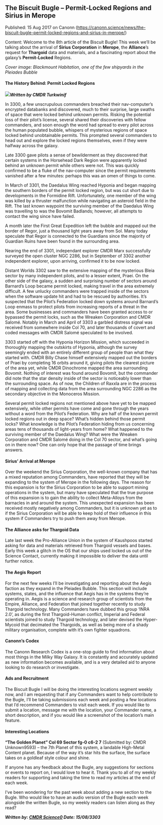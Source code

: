 ## The Biscuit Bugle &#8211; Permit-Locked Regions and Sirius in Merope

Published: 15 Aug 2017 on Canonn (https://canonn.science/news/the-biscuit-bugle-permit-locked-regions-and-sirius-in-merope/)

Content: Welcome to the 8th article of the Biscuit Bugle! This week we’ll be talking about the arrival of **Sirius Corporation** in **Merope**, the **Alliance**’s request for **Thargoid** data and materials, and a fascinating report about the galaxy’s **Permit-Locked** Regions.

*Cover image: Blackmount Habitation, one of the few shipyards in the Pleiades Bubble*

#### **The History Behind: Permit Locked Regions**

![](https://canonn.science/wp-content/uploads/2017/08/Permit-Locked_Regions-300x300.png)***Written by CMDR Turkwinif***

In 3300, a few unscrupulous commanders breached their nav-computer’s encrypted databanks and discovered, much to their surprise, large swaths of space that were locked behind unknown permits. Risking the potential loss of their pilot’s license, several shared their discoveries with fellow commanders, and soon enough the word had spread to every pilot across the human populated bubble, whispers of mysterious regions of space locked behind unobtainable permits. This prompted several commanders to head out and explore the locked regions themselves, even if they were halfway across the galaxy.

Late 3300 gave pilots a sense of bewilderment as they discovered that certain systems in the Horsehead Dark Region were apparently locked behind an unknown permit while others were not. This was quickly confirmed to be a fluke of the nav-computer since the permit requirements vanished after a few minutes: perhaps this was an omen of things to come.

In March of 3301, the Daedalus Wing reached Hyponia and began mapping the southern borders of the permit locked region, but was cut short due to developments in the Formidine Rift. Unfortunately, one member of the wing was killed by a thruster malfunction while navigating an asteroid field in the Rift. The last known waypoint the surviving member of the Daedalus Wing was travelling to was the Bovomit Badlands; however, all attempts to contact the wing since have failed.

A month later the First Great Expedition left the bubble and mapped out the border of Regor, just a thousand light years away from Sol. Many today speculate that Regor is connected to the Guardians since the majority of Guardian Ruins have been found in the surrounding area.

Nearing the end of 3301, independant explorer CMDR Marx successfully surveyed the open cluster NGC 2286, but in September of 3302 another independent explorer, upon arriving, confirmed it to be now locked.

Distant Worlds 3302 saw to the extensive mapping of the mysterious Bleia sector by many independent pilots, and to a lesser extent, Praei. On the other side of the galaxy, a sudden and surprising number of sectors around Barnard’s Loop became permit locked, making travel in the area extremely difficult. A few unlucky commanders were trapped inside of the sectors when the software update hit and had to be rescued by authorities. It’s suspected that the Pilot’s Federation locked down systems around Barnard’s Loop enmass to protect pilots from increasing reports of a threat in the area. Some businesses and commanders have been granted access to or bypassed the permit locks, such as the Wreaken Corporation and CMDR Salomé. Notably in March and April of 3303 a garbled distress signal was received from somewhere inside Col 70, and later thousands of covert and coded messages with CMDR Salomé speculated to be involved.

3303 started off with the Hyponia Horizon Mission, which succeeded in thoroughly mapping the outskirts of Hyponia, although the survey seemingly ended with an entirely different group of people than what they started with. CMDR Billy Chase himself extensively mapped out the borders of Praei by completing 16 orbits around it, giving pilots the clearest picture of the area yet, while CMDR Dinochrome mapped the area surrounding Bovomit. Nothing of interest was found around Bovomit, but the commander did note that the star density inside of the sector is noticeably lower than the surrounding space. As of now, the Children of Raxxla are in the process of mapping and collecting data from the area surrounding NGC 2286 as the secondary objective in the Monoceros Mission.

Several permit locked regions not mentioned above have yet to be mapped extensively, while other permits have come and gone through the years without a word from the Pilot’s Federation. Why are half of the known permit locked regions out in deep space? What’s hidden behind those permit locks? What knowledge is the Pilot’s Federation hiding from us concerning areas tens of thousands of light-years from home? What happened to the surviving member of the Daedalus Wing? What were the Wreaken Corporation and CMDR Salomé doing in the Col 70 sector, and what’s going on in there now? One can only hope that the passage of time brings answers.

#### **Sirius’ Arrival at Merope** 

Over the weekend the Sirius Corporation, the well-known company that has a mixed reputation among Commanders, have reported that they will be expanding to the system of Merope in the following days. The reason for this expansion is for the Sirius Corporation to be able to support mining operations in the system, but many have speculated that the true purpose of this expansion is to gain the ability to collect Meta-Alloys from the barnacles in and around the system. This unexpected expansion has been received mostly negatively among Commanders, but it is unknown yet as to if the Sirius Corporation will be able to keep hold of their influence in this system if Commanders try to push them away from Merope.

#### **The Alliance asks for Thargoid Data**

Late last week the Pro-Alliance Union in the system of Kaushpoos started asking for data and materials retrieved from Thargoid vessels and bases. Early this week a glitch in the OS that our ships used locked us out of the Science Contact, currently making it impossible to deliver the data until further notice.

#### **The Aegis Report**

For the next few weeks I’ll be investigating and reporting about the Aegis faction as they expand in the Pleiades Bubble. This section will include systems, states, and the influence that Aegis has in the systems they’re operating in. Aegis is a science and research group of scientists from the Empire, Alliance, and Federation that joined together recently to study Thargoid technology. Many Commanders have dubbed this group ‘INRA 2.0’, as during the first Thargoid-Human conflict, Imperial and Federal scientists joined to study Thargoid technology, and later devised the Hyper-Mycoid that decimated the Thargoids, as well as being more of a shady military organisation, complete with it’s own fighter squadrons.

#### **Canonn’s Codex**

The Canonn Research Codex is a one-stop guide to find information about most things in the Milky Way Galaxy. It is constantly and accurately updated as new information becomes available, and is a very detailed aid to anyone looking to do research or investigate.

#### **Ads and Recruitment**

The Biscuit Bugle I will be doing the interesting locations segment weekly now, and I am requesting that if any Commanders want to help contribute to the Bugle, I’ll be taking submissions each week and posting a few locations that I’d recommend Commanders to visit each week. If you would like to submit a location, message me with the location, your Commander name, a short description, and if you would like a screenshot of the location’s main feature.

#### **Interesting Locations**

**“The Golden Planet” Col 69 Sector fg-0 c6-2 7** (Submitted by: CMDR Unknown9593) – the 7th Planet of this system, a landable High-Metal Content planet. Because of the way it’s star hits the surface, the surface takes on a goldleaf style colour and shine.

If anyone has any feedback about the Bugle, any suggestions for sections or events to report on, I would love to hear it. Thank you to all of my weekly readers for supporting and taking the time to read my articles at the end of each week.

I’ve been wondering for the past week about adding a new section to the Bugle. Who would like to have an audio version of the Bugle each week alongside the written Bugle, so my weekly readers can listen along as they read?

***Written by: [CMDR Science0](/user/science0) Date: 15/08/3303***